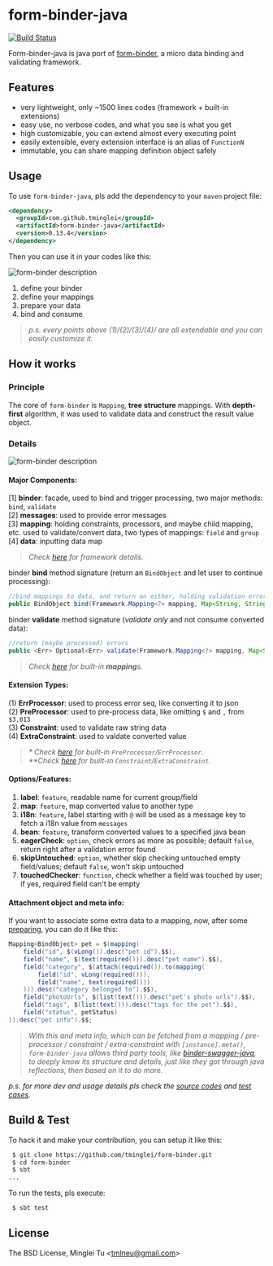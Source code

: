 form-binder-java
=================
[![Build Status](https://travis-ci.org/tminglei/form-binder-java.svg?branch=master)](https://travis-ci.org/tminglei/form-binder-java)


Form-binder-java is java port of [form-binder](https://github.com/tminglei/form-binder), a micro data binding and validating framework.



Features
-------------
- very lightweight, only ~1500 lines codes (framework + built-in extensions)
- easy use, no verbose codes, and what you see is what you get
- high customizable, you can extend almost every executing point
- easily extensible, every extension interface is an alias of `FunctionN`
- immutable, you can share mapping definition object safely



Usage
-------------
To use `form-binder-java`, pls add the dependency to your `maven` project file:
```xml
<dependency>
  <groupId>com.github.tminglei</groupId>
  <artifactId>form-binder-java</artifactId>
  <version>0.13.4</version>
</dependency>
```


Then you can use it in your codes like this:

![form-binder description](https://github.com/tminglei/form-binder-java/raw/master/form-binder-desc.png)

1. define your binder
2. define your mappings
3. prepare your data
4. bind and consume


> _p.s. every points above (1)/(2)/(3)/(4)/ are all extendable and you can easily customize it._  



How it works
--------------------
### Principle
The core of `form-binder` is `Mapping`, **tree structure** mappings. With **depth-first** algorithm, it was used to validate data and construct the result value object.

### Details

![form-binder description](https://github.com/tminglei/form-binder-java/raw/master/form-binder-desc.png)

#### Major Components:  
[1] **binder**: facade, used to bind and trigger processing, two major methods: `bind`, `validate`  
[2] **messages**: used to provide error messages  
[3] **mapping**: holding constraints, processors, and maybe child mapping, etc. used to validate/convert data, two types of mappings: `field` and `group`  
[4] **data**: inputting data map  

> _Check [here](https://github.com/tminglei/form-binder-java/blob/master/src/main/java/com/github/tminglei/bind/Framework.java) for framework details._

binder **bind** method signature (return an `BindObject` and let user to continue processing):
```java
//bind mappings to data, and return an either, holding validation errors or converted value
public BindObject bind(Framework.Mapping<?> mapping, Map<String, String> data, String root)
```

binder **validate** method signature (_validate only_ and not consume converted data):
```java
//return (maybe processed) errors
public <Err> Optional<Err> validate(Framework.Mapping<?> mapping, Map<String, String> data, String root)
```

> _Check [here](https://github.com/tminglei/form-binder-java/blob/master/src/main/java/com/github/tminglei/bind/Mappings.java) for built-in **mapping**s._  

#### Extension Types:  
(1) **ErrProcessor**: used to process error seq, like converting it to json  
(2) **PreProcessor**: used to pre-process data, like omitting `$` and `,` from `$3,013`  
(3) **Constraint**: used to validate raw string data  
(4) **ExtraConstraint**: used to valdate converted value  

> _* Check [here](https://github.com/tminglei/form-binder-java/blob/master/src/main/java/com/github/tminglei/bind/Processors.java) for built-in `PreProcessor`/`ErrProcessor`._  
> _**Check [here](https://github.com/tminglei/form-binder-java/blob/master/src/main/java/com/github/tminglei/bind/Constraints.java) for built-in `Constraint`/`ExtraConstraint`._

#### Options/Features:  
1) **label**: `feature`, readable name for current group/field  
2) **map**: `feature`, map converted value to another type  
3) **i18n**: `feature`, label starting with `@` will be used as a message key to fetch a i18n value from `messages`  
4) **bean**: `feature`, transform converted values to a specified java bean  
5) **eagerCheck**: `option`, check errors as more as possible; default `false`, return right after a validation error found  
6) **skipUntouched**: `option`, whether skip checking untouched empty field/values; default `false`, won't skip untouched  
7) **touchedChecker**: `function`, check whether a field was touched by user; if yes, required field can't be empty

#### Attachment object and meta info:
If you want to associate some extra data to a mapping, now, after some [preparing](https://github.com/tminglei/form-binder-java/blob/master/src/test/java/com/github/tminglei/bind/AttachmentTest.java#L34), you can do it like this:
```java
Mapping<BindObject> pet = $(mapping(
    field("id", $(vLong()).desc("pet id").$$),
    field("name", $(text(required())).desc("pet name").$$),
    field("category", $(attach(required()).to(mapping(
        field("id", vLong(required())),
        field("name", text(required()))
    ))).desc("category belonged to").$$),
    field("photoUrls", $(list(text())).desc("pet's photo urls").$$),
    field("tags", $(list(text())).desc("tags for the pet").$$),
    field("status", petStatus)
)).desc("pet info").$$;
```
> _With this and meta info, which can be fetched from a mapping / pre-processor / constraint / extra-constraint with `[instance].meta()`, `form-binder-java` allows third party tools, like [binder-swagger-java](https://github.com/tminglei/binder-swagger-java), to deeply know its structure and details, just like they got through java reflections, then based on it to do more._


_p.s. for more dev and usage details pls check the [source codes](https://github.com/tminglei/form-binder-java/tree/master/src/main/java/com/github/tminglei/bind) and [test cases](https://github.com/tminglei/form-binder-java/tree/master/src/test/java/com/github/tminglei/bind)._



Build & Test
-------------------
To hack it and make your contribution, you can setup it like this:
```bash
 $ git clone https://github.com/tminglei/form-binder.git
 $ cd form-binder
 $ sbt
...
```
To run the tests, pls execute:
```bash
 $ sbt test
```



License
---------
The BSD License, Minglei Tu &lt;tmlneu@gmail.com&gt;
